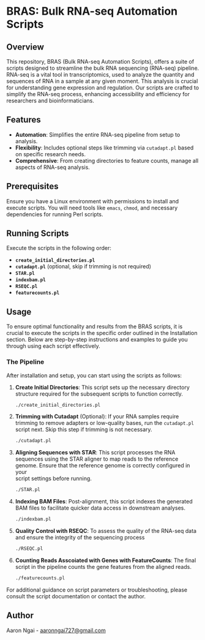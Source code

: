 # BRAS: Bulk RNA-seq Automation Scripts

## Overview
This repository, BRAS (Bulk RNA-seq Automation Scripts), offers a suite of scripts designed to streamline the bulk RNA sequencing (RNA-seq) pipeline. RNA-seq is a vital tool in transcriptomics, used to analyze the quantity and sequences of RNA in a sample at any given moment. This analysis is crucial for understanding gene expression and regulation. Our scripts are crafted to simplify the RNA-seq process, enhancing accessibility and efficiency for researchers and bioinformaticians.

## Features
- **Automation**: Simplifies the entire RNA-seq pipeline from setup to analysis.
- **Flexibility**: Includes optional steps like trimming via `cutadapt.pl` based on specific research needs.
- **Comprehensive**: From creating directories to feature counts, manage all aspects of RNA-seq analysis.

## Prerequisites
Ensure you have a Linux environment with permissions to install and execute scripts. You will need tools like `emacs`, `chmod`, and necessary dependencies for running Perl scripts.

## Running Scripts
Execute the scripts in the following order:
- **`create_initial_directories.pl`**
- **`cutadapt.pl`** (optional, skip if trimming is not required)
- **`STAR.pl`**
- **`indexbam.pl`**
- **`RSEQC.pl`**
- **`featurecounts.pl`**

## Usage

To ensure optimal functionality and results from the BRAS scripts, it is crucial to execute the scripts in the specific order outlined in the Installation section. Below are step-by-step instructions and examples to guide you through using each script effectively.

### The Pipeline
After installation and setup, you can start using the scripts as follows:

1. **Create Initial Directories**:
   This script sets up the necessary directory structure required for the subsequent scripts to function correctly.
   ```bash
   ./create_initial_directories.pl

2. **Trimming with Cutadapt** (Optional):
   If your RNA samples require trimming to remove adapters or low-quality bases, run the `cutadapt.pl` script next. Skip this step if trimming is not necessary.
   ```bash
   ./cutadapt.pl

3. **Aligning Sequences with STAR**:
   This script processes the RNA sequences using the STAR aligner to map reads to the reference genome. Ensure that the reference genome is correctly configured in your     
   script settings before running.
   ```bash
   ./STAR.pl

4. **Indexing BAM Files**:
   Post-alignment, this script indexes the generated BAM files to facilitate quicker data access in downstream analyses.
   ```bash
   ./indexbam.pl

5. **Quality Control with RSEQC**:
   To assess the quality of the RNA-seq data and ensure the integrity of the sequencing process
   ```bash
   ./RSEQC.pl

6. **Counting Reads Asscoiated with Genes with FeatureCounts**:
   The final script in the pipeline counts the gene features from the aligned reads.
   ```bash
   ./featurecounts.pl

For additional guidance on script parameters or troubleshooting, please consult the script documentation or contact the author.

## Author
Aaron Ngai - aaronngai727@gmail.com

